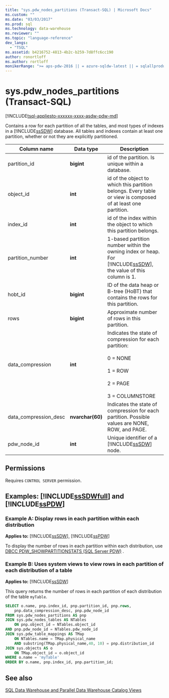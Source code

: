 ```yaml
---
title: "sys.pdw_nodes_partitions (Transact-SQL) | Microsoft Docs"
ms.custom: ""
ms.date: "03/03/2017"
ms.prod: sql
ms.technology: data-warehouse
ms.reviewer: ""
ms.topic: "language-reference"
dev_langs: 
  - "TSQL"
ms.assetid: b4216752-4813-4b2c-b259-7d8ffc6cc190
author: ronortloff
ms.author: rortloff
monikerRange: ">= aps-pdw-2016 || = azure-sqldw-latest || = sqlallproducts-allversions"
---
```

# sys.pdw_nodes_partitions (Transact-SQL)
[!INCLUDE[tsql-appliesto-xxxxxx-xxxx-asdw-pdw-md](../../includes/tsql-appliesto-xxxxxx-xxxx-asdw-pdw-md.md)]

  Contains a row for each partition of all the tables, and most types of indexes in a [!INCLUDE[ssSDW](../../includes/sssdw-md.md)] database. All tables and indexes contain at least one partition, whether or not they are explicitly partitioned.  
  
|Column name|Data type|Description|  
|-----------------|---------------|-----------------|  
|partition_id|**bigint**|id of the partition. Is unique within a database.|  
|object_id|**int**|id of the object to which this partition belongs. Every table or view is composed of at least one partition.|  
|index_id|**int**|id of the index within the object to which this partition belongs.|  
|partition_number|**int**|1-based partition number within the owning index or heap. For [!INCLUDE[ssSDW](../../includes/sssdw-md.md)], the value of this column is 1.|  
|hobt_id|**bigint**|ID of the data heap or B-tree (HoBT) that contains the rows for this partition.|  
|rows|**bigint**|Approximate number of rows in this partition. |  
|data_compression|**int**|Indicates the state of compression for each partition:<br /><br /> 0 = NONE<br /><br /> 1 = ROW<br /><br /> 2 = PAGE<br /><br /> 3 = COLUMNSTORE|  
|data_compression_desc|**nvarchar(60)**|Indicates the state of compression for each partition. Possible values are NONE, ROW, and PAGE.|  
|pdw_node_id|**int**|Unique identifier of a [!INCLUDE[ssSDW](../../includes/sssdw-md.md)] node.|  
  
## Permissions  
 Requires `CONTROL SERVER` permission.  
  
## Examples: [!INCLUDE[ssSDWfull](../../includes/sssdwfull-md.md)] and [!INCLUDE[ssPDW](../../includes/sspdw-md.md)]  

### Example A: Display rows in each partition within each distribution 

**Applies to:** [!INCLUDE[ssSDW](../../includes/sssdw-md.md)], [!INCLUDE[ssPDW](../../includes/sspdw-md.md)]
 
To display the number of rows in each partition within each distribution, use [DBCC PDW_SHOWPARTITIONSTATS (SQL Server PDW)](../../t-sql/database-console-commands/dbcc-pdw-showpartitionstats-transact-sql.md) .

### Example B: Uses system views to view rows in each partition of each distribution of a table

**Applies to:** [!INCLUDE[ssSDW](../../includes/sssdw-md.md)]
 
This query returns the number of rows in each partition of each distribution of the table `myTable`.  
 
```sql  
SELECT o.name, pnp.index_id, pnp.partition_id, pnp.rows,   
    pnp.data_compression_desc, pnp.pdw_node_id  
FROM sys.pdw_nodes_partitions AS pnp  
JOIN sys.pdw_nodes_tables AS NTables  
    ON pnp.object_id = NTables.object_id  
AND pnp.pdw_node_id = NTables.pdw_node_id  
JOIN sys.pdw_table_mappings AS TMap  
    ON NTables.name = TMap.physical_name 
    AND substring(TMap.physical_name,40, 10) = pnp.distribution_id 
JOIN sys.objects AS o  
    ON TMap.object_id = o.object_id  
WHERE o.name = 'myTable'  
ORDER BY o.name, pnp.index_id, pnp.partition_id;  
```    
  
## See also  
 [SQL Data Warehouse and Parallel Data Warehouse Catalog Views](../../relational-databases/system-catalog-views/sql-data-warehouse-and-parallel-data-warehouse-catalog-views.md)  
  
  

